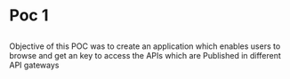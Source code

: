 # Poc 1
## 
Objective of this POC was to create an application which enables users to browse and get an key to access the APIs which are Published 
in different API gateways
